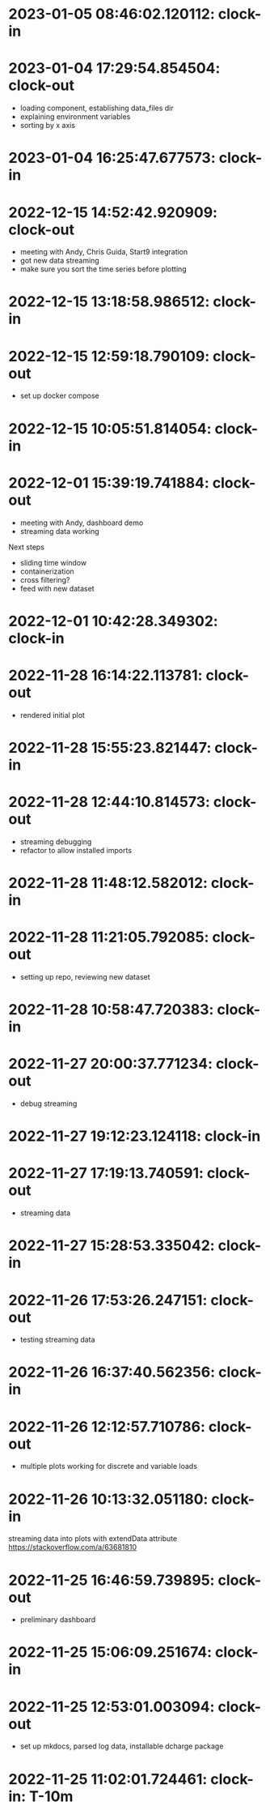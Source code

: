
# 2023-01-05 08:46:02.120112: clock-in

# 2023-01-04 17:29:54.854504: clock-out

* loading component, establishing data_files dir
* explaining environment variables
* sorting by x axis

# 2023-01-04 16:25:47.677573: clock-in

# 2022-12-15 14:52:42.920909: clock-out

* meeting with Andy, Chris Guida, Start9 integration
* got new data streaming
* make sure you sort the time series before plotting

# 2022-12-15 13:18:58.986512: clock-in

# 2022-12-15 12:59:18.790109: clock-out

* set up docker compose

# 2022-12-15 10:05:51.814054: clock-in

# 2022-12-01 15:39:19.741884: clock-out

* meeting with Andy, dashboard demo
* streaming data working

Next steps
* sliding time window
* containerization
* cross filtering?
* feed with new dataset

# 2022-12-01 10:42:28.349302: clock-in

# 2022-11-28 16:14:22.113781: clock-out

* rendered initial plot

# 2022-11-28 15:55:23.821447: clock-in

# 2022-11-28 12:44:10.814573: clock-out

* streaming debugging
* refactor to allow installed imports

# 2022-11-28 11:48:12.582012: clock-in

# 2022-11-28 11:21:05.792085: clock-out

* setting up repo, reviewing new dataset

# 2022-11-28 10:58:47.720383: clock-in

# 2022-11-27 20:00:37.771234: clock-out

* debug streaming

# 2022-11-27 19:12:23.124118: clock-in

# 2022-11-27 17:19:13.740591: clock-out

* streaming data

# 2022-11-27 15:28:53.335042: clock-in

# 2022-11-26 17:53:26.247151: clock-out

* testing streaming data

# 2022-11-26 16:37:40.562356: clock-in

# 2022-11-26 12:12:57.710786: clock-out

* multiple plots working for discrete and variable loads

# 2022-11-26 10:13:32.051180: clock-in

streaming data into plots with extendData attribute https://stackoverflow.com/a/63681810

# 2022-11-25 16:46:59.739895: clock-out

* preliminary dashboard

# 2022-11-25 15:06:09.251674: clock-in

# 2022-11-25 12:53:01.003094: clock-out

* set up mkdocs, parsed log data, installable dcharge package

# 2022-11-25 11:02:01.724461: clock-in: T-10m 

